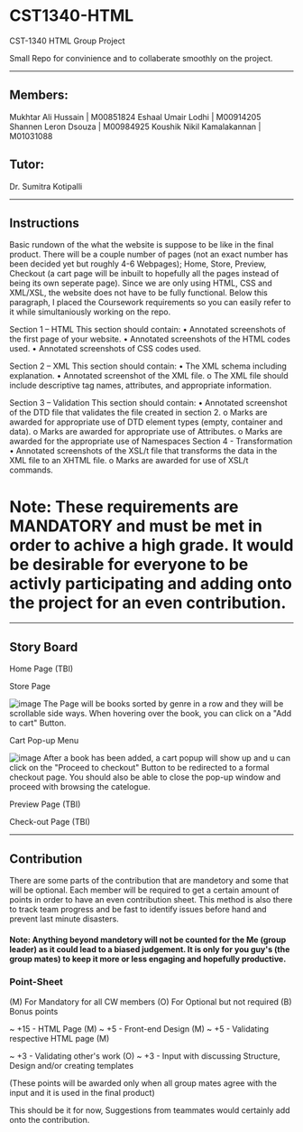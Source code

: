 # CST1340-HTML
CST-1340 HTML Group Project 

Small Repo for convinience and to collaberate smoothly on the project.

-----------------------------------------------------------------------------------------------------------------------------------------------------------------------------------------------------------------------------------------------------

## Members:
Mukhtar Ali Hussain | M00851824
Eshaal Umair Lodhi | M00914205
Shannen Leron Dsouza | M00984925
Koushik Nikil Kamalakannan | M01031088

## Tutor:
Dr. Sumitra Kotipalli 

-----------------------------------------------------------------------------------------------------------------------------------------------------------------------------------------------------------------------------------------------------

## Instructions

Basic rundown of the what the website is suppose to be like in the final product. There will be a couple number of pages (not an exact number has been decided yet but roughly 4-6 Webpages); Home, Store, Preview, Checkout (a cart page will be inbuilt to hopefully all the pages instead of being its own seperate page). Since we are only using HTML, CSS and XML/XSL, the website does not have to be fully functional. Below this paragraph, I placed the Coursework requirements so you can easily refer to it while simultaniously working on the repo.

Section 1 – HTML
This section should contain:
•	Annotated screenshots of the first page of your website.
•	Annotated screenshots of the HTML codes used.
•	Annotated screenshots of CSS codes used.

Section 2 – XML
This section should contain:
•	The XML schema including explanation.
•	Annotated screenshot of the XML file.
o	The XML file should include descriptive tag names, attributes, and appropriate information.

Section 3 – Validation
This section should contain:
•	Annotated screenshot of the DTD file that validates the file created in section 2.
o	Marks are awarded for appropriate use of DTD element types (empty, container and data).
o	Marks are awarded for appropriate use of Attributes.
o	Marks are awarded for the appropriate use of Namespaces 
Section 4 - Transformation
•	Annotated screenshots of the XSL/t file that transforms the data in the XML file to an XHTML file.
o	Marks are awarded for use of XSL/t commands.


# Note: These requirements are MANDATORY and must be met in order to achive a high grade. It would be desirable for everyone to be activly participating and adding onto the project for an even contribution.

-----------------------------------------------------------------------------------------------------------------------------------------------------------------------------------------------------------------------------------------------------

## Story Board

Home Page
(TBI)

Store Page


![image](https://github.com/user-attachments/assets/346249b7-f46f-4e01-a1f6-18ed1e6a8209)
The Page will be books sorted by genre in a row and they will be scrollable side ways. When hovering over the book, you can click on a "Add to cart" Button. 


Cart Pop-up Menu


![image](https://github.com/user-attachments/assets/0339a7e2-0d51-426a-a014-d7a115192888)
After a book has been added, a cart popup will show up and u can click on the "Proceed to checkout" Button to be redirected to a formal checkout page. You should also be able to close the pop-up window and proceed with browsing the catelogue.


Preview Page
(TBI)

Check-out Page
(TBI)

-----------------------------------------------------------------------------------------------------------------------------------------------------------------------------------------------------------------------------------------------------

## Contribution

There are some parts of the contribution that are mandetory and some that will be optional. Each member will be required to get a certain amount of points in order to have an even contribution sheet. This method is also there to track team progress and be fast to identify issues before hand and prevent last minute disasters. 

#### Note: Anything beyond mandetory will not be counted for the Me (group leader) as it could lead to a biased judgement. It is only for you guy's (the group mates) to keep it more or less engaging and hopefully productive. 

### Point-Sheet

(M) For Mandatory for all CW members
(O) For Optional but not required 
(B) Bonus points 

~ +15 - HTML Page (M)
~ +5  - Front-end Design (M)
~ +5  - Validating respective HTML page (M)

~ +3  - Validating other's work (O)
~ +3  - Input with discussing Structure, Design and/or creating templates 

(These points will be awarded only when all group mates agree with the input and it is used in the final product)

This should be it for now, Suggestions from teammates would certainly add onto the contribution. 

